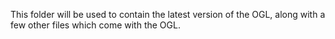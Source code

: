This folder will be used to contain the latest version of the OGL, along with a few other files which come with the OGL.

